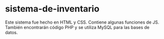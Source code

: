 # sistema-de-inventario
Este sistema fue hecho en HTML y CSS. Contiene algunas funciones de JS. También encontrarán código PHP y se utiliza MySQL para las bases de datos. 
